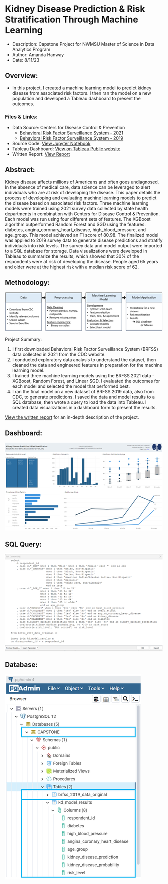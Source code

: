 # Kidney Disease Prediction & Risk Stratification Through Machine Learning  
- Description: Capstone Project for NWMSU Master of Science in Data Analytics Program
- Author: Amanda Hanway
- Date: 8/11/23

## Overview: 
- In this project, I created a machine learning model to predict kidney disease from associated risk factors. I then ran the model on a new population and developed a Tableau dashboard to present the outcomes.  

### Files & Links:  
- Data Source: Centers for Disease Control & Prevention  
    - [Behavioral Risk Factor Surveillance System - 2021](https://www.cdc.gov/brfss/annual_data/annual_2021.html)
    - [Behavioral Risk Factor Surveillance System - 2019](https://www.cdc.gov/brfss/annual_data/annual_2019.html)
- Source Code: [View Jupyter Notebook](https://github.com/mandi1120/kidney_disease_prediction/blob/main/Capstone.ipynb)
- Tableau Dashboard: [View on Tableau Public website](https://public.tableau.com/app/profile/amanda.hanway/viz/BRFSS2019KidneyDiseasePredictions/Dashboard)
- Written Report: [View Report](https://github.com/mandi1120/kidney_disease_prediction/blob/main/Capstone_Project_Report.pdf)

## Abstract:  
Kidney disease affects millions of Americans and often goes undiagnosed. In the absence of medical care, data science can be leveraged to alert individuals who are at risk of developing the disease. This paper details the process of developing and evaluating machine learning models to predict the disease based on associated risk factors. Three machine learning models were trained using 2021 survey data collected by state health departments in combination with Centers for Disease Control & Prevention. Each model was run using four different sets of features. The XGBoost algorithm outperformed Random Forest and SGD using the features: diabetes, angina_coronary_heart_disease, high_blood_pressure, and age_group. This model achieved an F1 score of 80.98. The finalized model was applied to 2019 survey data to generate disease predictions and stratify individuals into risk levels. The survey data and model output were imported to a SQL database for storage. Data visualizations were developed in Tableau to summarize the results, which showed that 30% of the respondents were at risk of developing the disease. People aged 65 years and older were at the highest risk with a median risk score of 62.

## Methodology:
<img src="https://github.com/mandi1120/kidney_disease_prediction/blob/main/images/methodology.png?raw=true" name="methodology">

Project Summary:  
1. I first downloaded Behavioral Risk Factor Surveillance System (BRFSS) data collected in 2021 from the CDC website.  
2. I conducted exploratory data analysis to understand the dataset, then cleaned the data and engineered features in preparation for the machine learning model.  
3. I trained three machine learning models using the BRFSS 2021 data - XGBoost, Random Forest, and Linear SGD. I evaluated the outcomes for each model and selected the model that performed best.   
4. I ran the final model on a new dataset of BRFSS 2019 data, also from CDC, to generate predictions. I saved the data and model results to a SQL database, then wrote a query to load the data into Tableau. I created data visualizations in a dashboard form to present the results.   

[View the written report](https://github.com/mandi1120/kidney_disease_prediction/blob/main/Capstone_Project_Report.pdf) for an in-depth description of the project.

## Dashboard:
<img src="https://github.com/mandi1120/kidney_disease_prediction/blob/main/images/dashboard.png?raw=true" name="dashboard">

## SQL Query: 
<img src="https://github.com/mandi1120/kidney_disease_prediction/blob/main/images/sql.png?raw=true" name="sql">

## Database: 
<img src="https://github.com/mandi1120/kidney_disease_prediction/blob/main/images/pgadmin4.png?raw=true" name="db">


<br/>  
<br/>  
<br/>  
<br/>  
<br/>  
<br/>

